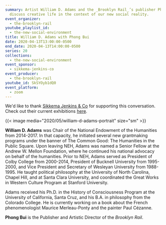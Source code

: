 ```yaml
---
summary: Artist William D. Adams and the _Brooklyn Rail_’s publisher Phong Bui
  discuss creative life in the context of our new social reality.
event_organizer:
  - the-brooklyn-rail
youtube_playlist_id:
  - the-new-social-environment
title: William D. Adams with Phong Bui
date: 2020-04-13T13:00:00-0500
end_date: 2020-04-13T14:00:00-0500
series: 20
collections:
  - the-new-social-environment
event_sponsor:
  - sikkema-jenkins-co
event_producer:
  - the-brooklyn-rail
youtube_id: SkSYOyb1dQ0
event_platform:
  - zoom
---
```

We'd like to thank [Sikkema Jenkins & Co](https://www.sikkemajenkinsco.com/) for supporting this conversation. Check out their current exhibitions [here](https://www.sikkemajenkinsco.com/current-exhibitions).

{{< image media="2020/05/william-d-adams-portrait" size="sm" >}}

**William D. Adams** was Chair of the National Endowment of the Humanities from 2014-2017. In that capacity, he initiated several new grantmaking programs under the banner of The Common Good: The Humanities in the Public Square. Upon leaving NEH, Adams was named a Senior Fellow at the Andrew W. Mellon Foundation, where he continued his national advocacy on behalf of the humanities. Prior to NEH, Adams served as President of Colby College from 2000-2014, President of Bucknell University from 1995-2000, and Vice President and Secretary of Wesleyan University from 1988-1995. He taught political philosophy at the University of North Carolina, Chapel Hill, and at Santa Clara University, and coordinated the Great Works in Western Culture Program at Stanford University.

Adams received his Ph.D. in the History of Consciousness Program at the University of California, Santa Cruz, and his B.A. in philosophy from the Colorado College. He is currently working on a book about the French phenomenologist Maurice Merleau-Ponty and the painter Paul Cézanne.

**Phong Bui** is the Publisher and Artistic Director of the *Brooklyn Rail*.
